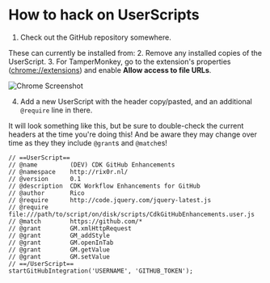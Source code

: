 How to hack on UserScripts
===========================

1. Check out the GitHub repository somewhere.

These can currently be installed from:
2. Remove any installed copies of the UserScript.
3. For TamperMonkey, go to the extension's properties ([chrome://extensions](chrome://extensions))
   and enable **Allow access to file URLs**.

![Chrome Screenshot](https://i.stack.imgur.com/dkHgL.png)

4. Add a new UserScript with the header copy/pasted, and an additional `@require` line in there.

It will look something like this, but be sure to double-check the
current headers at the time you're doing this! And be aware they may
change over time as they they include `@grant`s and `@match`es!

```
// ==UserScript==
// @name         (DEV) CDK GitHub Enhancements
// @namespace    http://rix0r.nl/
// @version      0.1
// @description  CDK Workflow Enhancements for GitHub
// @author       Rico
// @require      http://code.jquery.com/jquery-latest.js
// @require      file:///path/to/script/on/disk/scripts/CdkGitHubEnhancements.user.js
// @match        https://github.com/*
// @grant        GM.xmlHttpRequest
// @grant        GM_addStyle
// @grant        GM.openInTab
// @grant        GM.getValue
// @grant        GM.setValue
// ==/UserScript==
startGitHubIntegration('USERNAME', 'GITHUB_TOKEN');
```
